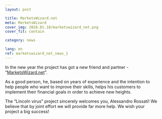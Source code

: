 ```yaml
---
layout: post

title: MarketsWizard.net
meta: MarketsWizard
cover_img: 2018.01.18/marketswizard_net.png
cover_fit: contain

category: news

lang: en
ref: marketswizard_net_news_1
---
```


In the new year the project has got a new friend and partner - “<a href="http://marketswizard.net/" target="_blank">MarketsWizard.net</a>”.

As a good person, he, based on years of experience and the intention to help people who want to improve their skills, helps his customers to implement their financial goals in order to achieve new heights.

The “Lincoln virus” project sincerely welcomes you, Alessandro Rossati!
We believe that by joint effort we will provide far more help.
We wish your project a big success!
